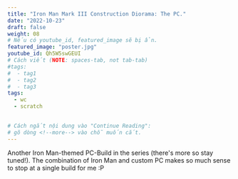 ```yaml
---
title: "Iron Man Mark III Construction Diorama: The PC."
date: "2022-10-23"
draft: false
weight: 08
# Nếu có youtube_id, featured_image sẽ bị ẩn.
featured_image: "poster.jpg"
youtube_id: Qh5W5swGEUI
# Cách viết (NOTE: spaces-tab, not tab-tab)
#tags:
#  - tag1
#  - tag2
#  - tag3
tags:
  - wc
  - scratch
 

# Cách ngắt nội dung vào "Continue Reading":
# gõ dòng <!--more--> vào chỗ muốn cắt.
---
```


Another Iron Man-themed PC-Build in the series (there's more so stay tuned!). The combination of Iron Man and custom PC makes so much sense to stop at a single build for me :P